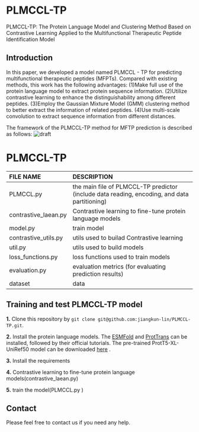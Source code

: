 # PLMCCL-TP
PLMCCL-TP: The Protein Language Model and Clustering Method Based on Contrastive Learning Applied to the Multifunctional Therapeutic Peptide Identification Model

## Introduction

In this paper, we developed a model named PLMCCL - TP for predicting multifunctional therapeutic peptides (MFPTs). Compared with existing methods, this work has the following advantages:
(1)Make full use of the protein language model to extract protein sequence information.
(2)Utilize contrastive learning to enhance the distinguishability among different peptides.
(3)Employ the Gaussian Mixture Model (GMM) clustering method to better extract the information of related peptides.
(4)Use multi-scale convolution to extract sequence information from different distances.


The framework of the PLMCCL-TP method for MFTP prediction is described as follows:
![draft](./figures/PLMCCL-TP.jpg)

# PLMCCL-TP
| FILE NAME            | DESCRIPTION                                                                                  |
|:---------------------|:---------------------------------------------------------------------------------------------|
| PLMCCL.py            | the main file of PLMCCL-TP predictor (include data reading, encoding, and data partitioning) |
| contrastive_laean.py | Contrastive learning to fine-tune protein language models                                    |
| model.py             | train model                                                                                  |
| contrastive_utils.py | utils used to builad Contrastive learning                                                            |
| util.py              | utils used to build models                                                                   |
| loss_functions.py    | loss functions used to train models                                                          |
| evaluation.py        | evaluation metrics (for evaluating prediction results)                                       |
| dataset              | data                                                                                         |                                          |                                    |                                                                        |
## Training and test PLMCCL-TP model
**1.** Clone this repository by `git clone git@github.com:jiangkun-lin/PLMCCL-TP.git`.

**2.** Install the protein language models. The [ESMFold](https://github.com/facebookresearch/esm) and [ProtTrans](https://github.com/agemagician/ProtTrans) can be installed, followed by their official tutorials. The pre-trained ProtT5-XL-UniRef50 model can be downloaded [here](https://zenodo.org/record/4644188) .   

**3.** Install the requirements

**4.** Contrastive learning to fine-tune protein language models(contrastive_laean.py)

**5.** train the model(PLMCCL.py )

## Contact
Please feel free to contact us if you need any help.

